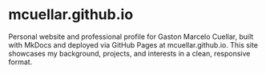 # mcuellar.github.io
Personal website and professional profile for Gaston Marcelo Cuellar, built with MkDocs and deployed via GitHub Pages at mcuellar.github.io. This site showcases my background, projects, and interests in a clean, responsive format.
